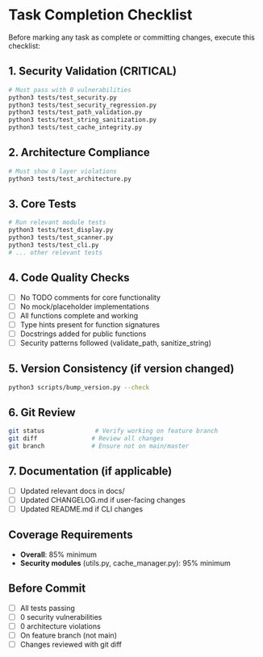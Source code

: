 # Task Completion Checklist

Before marking any task as complete or committing changes, execute this checklist:

## 1. Security Validation (CRITICAL)
```bash
# Must pass with 0 vulnerabilities
python3 tests/test_security.py
python3 tests/test_security_regression.py
python3 tests/test_path_validation.py
python3 tests/test_string_sanitization.py
python3 tests/test_cache_integrity.py
```

## 2. Architecture Compliance
```bash
# Must show 0 layer violations
python3 tests/test_architecture.py
```

## 3. Core Tests
```bash
# Run relevant module tests
python3 tests/test_display.py
python3 tests/test_scanner.py
python3 tests/test_cli.py
# ... other relevant tests
```

## 4. Code Quality Checks
- [ ] No TODO comments for core functionality
- [ ] No mock/placeholder implementations
- [ ] All functions complete and working
- [ ] Type hints present for function signatures
- [ ] Docstrings added for public functions
- [ ] Security patterns followed (validate_path, sanitize_string)

## 5. Version Consistency (if version changed)
```bash
python3 scripts/bump_version.py --check
```

## 6. Git Review
```bash
git status              # Verify working on feature branch
git diff               # Review all changes
git branch             # Ensure not on main/master
```

## 7. Documentation (if applicable)
- [ ] Updated relevant docs in docs/
- [ ] Updated CHANGELOG.md if user-facing changes
- [ ] Updated README.md if CLI changes

## Coverage Requirements
- **Overall**: 85% minimum
- **Security modules** (utils.py, cache_manager.py): 95% minimum

## Before Commit
- [ ] All tests passing
- [ ] 0 security vulnerabilities
- [ ] 0 architecture violations
- [ ] On feature branch (not main)
- [ ] Changes reviewed with git diff

